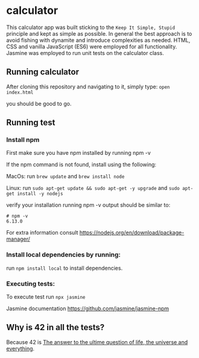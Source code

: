 # calculator

This calculator app was built sticking to the `Keep It Simple, Stupid` principle and kept as simple as possible. In general the best approach is to avoid fishing with dynamite and introduce complexities as needed. HTML, CSS and vanilla JavaScript (ES6) were employed for all functionality. Jasmine was employed to run unit tests on the calculator class.

## Running calculator

After cloning this repository and navigating to it, simply type:
`open index.html`

you should be good to go.

## Running test

### Install npm

First make sure you have npm installed by running npm -v

If the npm command is not found, install using the following:

MacOs: run `brew update` and `brew install node`

Linux: run `sudo apt-get update && sudo apt-get -y upgrade` and `sudo apt-get install -y nodejs`

verify your installation running npm -v output should be similar to:

```
# npm -v
6.13.0
```

For extra information consult https://nodejs.org/en/download/package-manager/

### Install local dependencies by running:
run `npm install local` to install dependencies.

### Executing tests:
To execute test run `npx jasmine`

Jasmine documentation https://github.com/jasmine/jasmine-npm

## Why is 42 in all the tests?
Because 42 is [The answer to the ultime question of life, the universe and everything](https://en.wikipedia.org/wiki/42_(number)#The_Hitchhiker's_Guide_to_the_Galaxy).